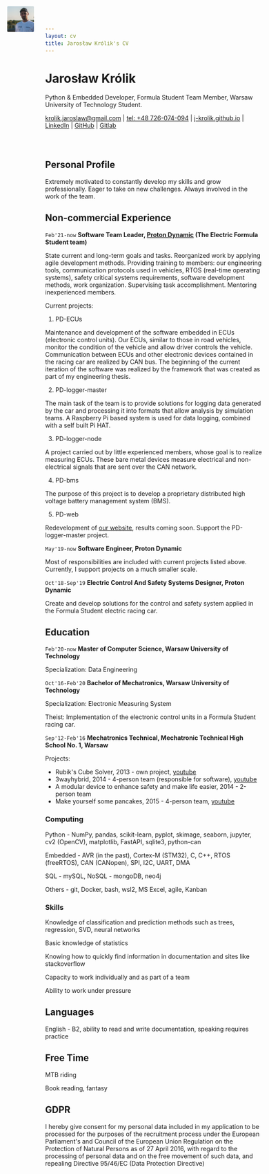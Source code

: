 ```yaml
---
layout: cv
title: Jarosław Królik's CV
---
```

<div id=header style="margin-bottom: 5em;">
    <h2 id="photo-of-me" style="position:absolute; 
            margin-top: 1em;  
            top: 0;
            right:79%;">
        <img src="photo_of_me.jpg" style="zoom:6%; border-radius: 3%">
    </h2>
    <h1 id="jarosław-królik">Jarosław Królik</h1>
    <p> Python & Embedded Developer, Formula Student Team Member, Warsaw University of Technology Student.</p>
    <div id="webaddress">
        <a href="mailto:krolik.jaroslaw@gmail.com">krolik.jaroslaw@gmail.com</a>
        | <a href="tel:+48726074094">tel: +48 726-074-094</a>
        | <a href="https://j-krolik.github.io/">j-krolik.github.io</a>
        | <a href="https://www.linkedin.com/in/jaros%C5%82aw-kr%C3%B3lik">LinkedIn</a>
        | <a href="https://github.com/j-krolik">GitHub</a>
        | <a href="https://gitlab.com/j-krolik">Gitlab</a>
    </div>
</div>

## Personal Profile

Extremely motivated to constantly develop my skills and grow professionally. Eager to take on new challenges. Always involved in the work of the team.

## Non-commercial Experience

`Feb'21-now`
__Software Team Leader, [Proton Dynamic](https://www.facebook.com/protondynamic) (The Electric Formula Student team)__

State current and long-term goals and tasks. Reorganized work by applying agile development methods. Providing training to members: our engineering tools, communication protocols used in vehicles, RTOS (real-time operating systems), safety critical systems requirements, software development methods, work organization. Supervising task accomplishment. Mentoring inexperienced members. 

Current projects:

1) PD-ECUs

Maintenance and development of the software embedded in ECUs (electronic control units). Our ECUs, similar to those in road vehicles, monitor the condition of the vehicle and allow driver controls the vehicle. Communication between ECUs and other electronic devices contained in the racing car are realized by CAN bus. The beginning of the current iteration of the software was realized by the framework that was created as part of my engineering thesis.

2) PD-logger-master

The main task of the team is to provide solutions for logging data generated by the car and processing it into formats that allow analysis by simulation teams. A Raspberry Pi based system is used for data logging, combined with a self built Pi HAT.

3) PD-logger-node

A project carried out by little experienced members, whose goal is to realize measuring ECUs. These bare metal devices measure electrical and non-electrical signals that are sent over the CAN network.

4) PD-bms

The purpose of this project is to develop a proprietary distributed high voltage battery management system (BMS). 

5) PD-web

Redevelopment of [our website](http://protondynamic.pl/), results coming soon. Support the PD-logger-master project.

`May'19-now`
__Software Engineer, Proton Dynamic__

Most of responsibilities are included with current projects listed above. Currently, I support projects on a much smaller scale.

`Oct'18-Sep'19`
__Electric Control And Safety Systems Designer, Proton Dynamic__

Create and develop solutions for the control and safety system applied in the Formula Student electric racing car.

## Education

`Feb'20-now`
__Master of Computer Science, Warsaw University of Technology__

Specialization: Data Engineering

`Oct'16-Feb'20`
__Bachelor of Mechatronics, Warsaw University of Technology__

Specialization: Electronic Measuring System

Theist: Implementation of the electronic control units in a Formula Student racing car. 

`Sep'12-Feb'16`
__Mechatronics Technical, Mechatronic Technical High School No. 1, Warsaw__

Projects:

* Rubik's Cube Solver, 2013 - own project, [youtube](https://youtu.be/PhV4bdIuPPM)
* 3wayhybrid, 2014 - 4-person team (responsible for software), [youtube](https://youtu.be/7ttGhVLnAEw)
* A modular device to enhance safety and make life easier, 2014 - 2-person team
* Make yourself some pancakes, 2015 - 4-person team, [youtube](https://youtu.be/0GzHdNWsNfw)

### Computing

Python - NumPy, pandas, scikit-learn, pyplot, skimage, seaborn, jupyter, cv2 (OpenCV), matplotlib, FastAPI, sqlite3, python-can

Embedded - AVR (in the past), Cortex-M (STM32), C, C++, RTOS (freeRTOS), CAN (CANopen), SPI, I2C, UART, DMA

SQL - mySQL, NoSQL - mongoDB, neo4j

Others - git, Docker, bash, wsl2, MS Excel, agile, Kanban

### Skills

Knowledge of classification and prediction methods such as trees, regression, SVD, neural networks

Basic knowledge of statistics

Knowing how to quickly find information in documentation and sites like stackoverflow

Capacity to work individually and as part of a team

Ability to work under pressure

## Languages

English - B2, ability to read and write documentation, speaking requires practice

## Free Time

MTB riding

Book reading, fantasy

## GDPR

I hereby give consent for my personal data included in my application to be processed for the purposes of the recruitment process under the European Parliament's and Council of the European Union Regulation on the Protection of Natural Persons as of 27 April 2016, with regard to the processing of personal data and on the free movement of such data, and repealing Directive 95/46/EC (Data Protection Directive)


